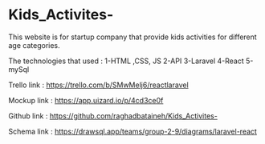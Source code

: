 # Kids_Activites-
This website is for startup company that provide kids activities for different age categories.

The technologies that used : 
1-HTML ,CSS, JS 
2-API 
3-Laravel 
4-React 
5-mySql


Trello link :
https://trello.com/b/SMwMelj6/reactlaravel

Mockup link :
https://app.uizard.io/p/4cd3ce0f

Github link :
https://github.com/raghadbataineh/Kids_Activites-

Schema link :
https://drawsql.app/teams/group-2-9/diagrams/laravel-react

